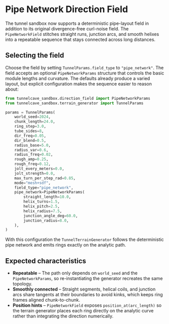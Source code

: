 # Pipe Network Direction Field

The tunnel sandbox now supports a deterministic pipe-layout field in addition to
its original divergence-free curl-noise field. The `PipeNetworkField` stitches
straight runs, junction arcs, and smooth helixes into a repeatable sequence that
stays connected across long distances.

## Selecting the field

Choose the field by setting `TunnelParams.field_type` to `"pipe_network"`. The
field accepts an optional `PipeNetworkParams` structure that controls the basic
module lengths and curvature. The defaults already produce a varied layout, but
explicit configuration makes the sequence easier to reason about:

```python
from tunnelcave_sandbox.direction_field import PipeNetworkParams
from tunnelcave_sandbox.terrain_generator import TunnelParams

params = TunnelParams(
    world_seed=2024,
    chunk_length=24.0,
    ring_step=3.0,
    tube_sides=8,
    dir_freq=0.05,
    dir_blend=0.5,
    radius_base=5.0,
    radius_var=0.6,
    radius_freq=0.02,
    rough_amp=0.25,
    rough_freq=0.12,
    jolt_every_meters=0.0,
    jolt_strength=0.0,
    max_turn_per_step_rad=0.85,
    mode="mesh+sdf",
    field_type="pipe_network",
    pipe_network=PipeNetworkParams(
        straight_length=10.0,
        helix_turns=1.5,
        helix_pitch=2.5,
        helix_radius=7.5,
        junction_angle_deg=60.0,
        junction_radius=8.0,
    ),
)
```

With this configuration the `TunnelTerrainGenerator` follows the deterministic
pipe network and emits rings exactly on the analytic path.

## Expected characteristics

* **Repeatable** – The path only depends on `world_seed` and the
  `PipeNetworkParams`, so re-instantiating the generator recreates the same
  topology.
* **Smoothly connected** – Straight segments, helical coils, and junction arcs
  share tangents at their boundaries to avoid kinks, which keeps ring frames
  aligned chunk-to-chunk.
* **Position hints** – `PipeNetworkField` exposes `position_at(arc_length)` so
  the terrain generator places each ring directly on the analytic curve rather
  than integrating the direction numerically.
